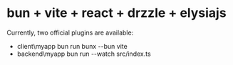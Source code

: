 # bun + vite + react + drzzle + elysiajs

Currently, two official plugins are available:

- client\myapp bun run bunx --bun vite
- backend\myapp bun run --watch src/index.ts
